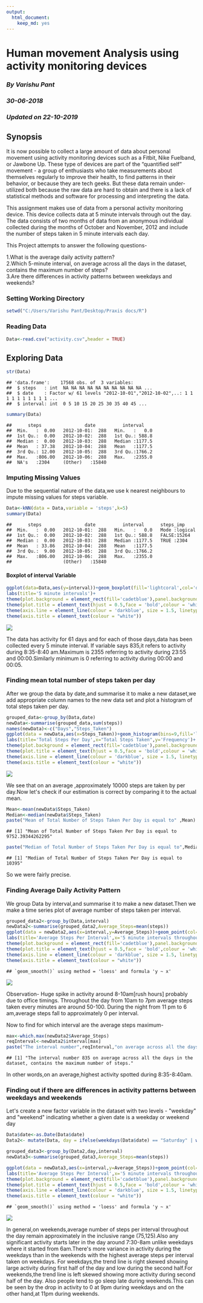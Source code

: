 ```yaml
---
output: 
  html_document: 
    keep_md: yes
---
```

# Human movement Analysis using activity monitoring devices
### *By Varishu Pant*
### *30-06-2018*
### *Updated on 22-10-2019*

## Synopsis

It is now possible to collect a large amount of data about personal movement using activity monitoring devices such as a Fitbit, Nike Fuelband, or Jawbone Up. These type of devices are part of the “quantified self” movement - a group of enthusiasts who take measurements about themselves regularly to improve their health, to find patterns in their behavior, or because they are tech geeks. But these data remain under-utilized both because the raw data are hard to obtain and there is a lack of statistical methods and software for processing and interpreting the data.

This assignment makes use of data from a personal activity monitoring device. This device collects data at 5 minute intervals through out the day. The data consists of two months of data from an anonymous individual collected during the months of October and November, 2012 and include the number of steps taken in 5 minute intervals each day.

This Project attempts to answer the following questions-

1.What is the average daily activity pattern?  
2.Which 5-minute interval, on average across all the days in the dataset, contains the maximum number of steps?  
3.Are there differences in activity patterns between weekdays and weekends?




### Setting Working Directory


```r
setwd("C:/Users/Varishu Pant/Desktop/Praxis docs/R")
```

### Reading Data


```r
Data<-read.csv("activity.csv",header = TRUE)
```

## Exploring Data


```r
str(Data)
```

```
## 'data.frame':	17568 obs. of  3 variables:
##  $ steps   : int  NA NA NA NA NA NA NA NA NA NA ...
##  $ date    : Factor w/ 61 levels "2012-10-01","2012-10-02",..: 1 1 1 1 1 1 1 1 1 1 ...
##  $ interval: int  0 5 10 15 20 25 30 35 40 45 ...
```

```r
summary(Data)
```

```
##      steps                date          interval     
##  Min.   :  0.00   2012-10-01:  288   Min.   :   0.0  
##  1st Qu.:  0.00   2012-10-02:  288   1st Qu.: 588.8  
##  Median :  0.00   2012-10-03:  288   Median :1177.5  
##  Mean   : 37.38   2012-10-04:  288   Mean   :1177.5  
##  3rd Qu.: 12.00   2012-10-05:  288   3rd Qu.:1766.2  
##  Max.   :806.00   2012-10-06:  288   Max.   :2355.0  
##  NA's   :2304     (Other)   :15840
```

### Imputing Missing Values

Due to the sequential nature of the data,we use k nearest neighbours to impute missing values for steps variable.

```r
Data<-kNN(data = Data,variable = 'steps',k=5)
summary(Data)
```

```
##      steps                date          interval      steps_imp      
##  Min.   :  0.00   2012-10-01:  288   Min.   :   0.0   Mode :logical  
##  1st Qu.:  0.00   2012-10-02:  288   1st Qu.: 588.8   FALSE:15264    
##  Median :  0.00   2012-10-03:  288   Median :1177.5   TRUE :2304     
##  Mean   : 33.86   2012-10-04:  288   Mean   :1177.5                  
##  3rd Qu.:  9.00   2012-10-05:  288   3rd Qu.:1766.2                  
##  Max.   :806.00   2012-10-06:  288   Max.   :2355.0                  
##                   (Other)   :15840
```

#### Boxplot of interval Variable


```r
ggplot(data=Data,aes(y=interval))+geom_boxplot(fill='lightcoral',col='darkblue')+
labs(title='5 minute intervals')+
theme(plot.background = element_rect(fill='cadetblue'),panel.background=element_rect(fill='lemonchiffon2'))+
theme(plot.title = element_text(hjust = 0.5,face = 'bold',colour = 'white'),axis.text= element_text(size=12,colour='white'))+
theme(axis.line = element_line(colour = 'darkblue', size = 1.5, linetype = "solid"))+
theme(axis.title = element_text(colour = "white"))
```

![](MovtAnalysis_files/figure-html/unnamed-chunk-3-1.png)<!-- -->

The data has activity for 61 days and for each of those days,data has been collected every 5 minute interval.
If variable says 835,it refers to activity during 8:35-8:40 am.Maximum is 2355 referring to activity during 23:55 and 00:00.Similarly minimum is 0 referring to activity during 00:00 and 00:05.


### Finding mean total number of steps taken per day

After we group the data by date,and summarise it to make a new dataset,we add appropriate column names to the new data set and plot a histogram of total steps taken per day.


```r
grouped_data<-group_by(Data,date)
newData<-summarise(grouped_data,sum(steps))
names(newData)<-c("Days","Steps_Taken")
ggplot(data = newData,aes(x=Steps_Taken))+geom_histogram(bins=9,fill='lightcoral',col='darkblue')+
labs(title='Total Steps Per Day',x="Total Steps Taken",y='Frequency')+
theme(plot.background = element_rect(fill='cadetblue'),panel.background=element_rect(fill='lemonchiffon2'))+
theme(plot.title = element_text(hjust = 0.5,face = 'bold',colour = 'white'),axis.text= element_text(size=12,colour='white'))+
theme(axis.line = element_line(colour = 'darkblue', size = 1.5, linetype = "solid"))+
theme(axis.title = element_text(colour = "white"))
```

![](MovtAnalysis_files/figure-html/unnamed-chunk-4-1.png)<!-- -->

We see that on an average ,approximately 10000 steps are taken by per day.Now let's check if our estimation is correct by comparing it to the actual mean.


```r
Mean<-mean(newData$Steps_Taken)
Median<-median(newData$Steps_Taken)
paste("Mean of Total Number of Steps Taken Per Day is equal to" ,Mean)
```

```
## [1] "Mean of Total Number of Steps Taken Per Day is equal to 9752.39344262295"
```

```r
paste("Median of Total Number of Steps Taken Per Day is equal to",Median)
```

```
## [1] "Median of Total Number of Steps Taken Per Day is equal to 10395"
```
So we were fairly precise.

### Finding Average Daily Activity Pattern


We group Data by interval,and summarise it to make a new dataset.Then we make a time series plot of average number of steps taken per interval.


```r
grouped_data2<-group_by(Data,interval)
newData2<-summarise(grouped_data2,Average_Steps=mean(steps))
ggplot(data = newData2,aes(x=interval,y=Average_Steps))+geom_point(col='darkblue')+geom_line(col='aquamarine4')+geom_smooth(col='lightcoral',method = )+
labs(title='Average Steps Per Interval',x='5 minute intervals throughout the day',y='Average Steps')+
theme(plot.background = element_rect(fill='cadetblue'),panel.background=element_rect(fill='lemonchiffon2'))+
theme(plot.title = element_text(hjust = 0.5,face = 'bold',colour = 'white'),axis.text= element_text(size=12,colour='white'))+
theme(axis.line = element_line(colour = 'darkblue', size = 1.5, linetype = "solid"))+
theme(axis.title = element_text(colour = "white"))
```

```
## `geom_smooth()` using method = 'loess' and formula 'y ~ x'
```

![](MovtAnalysis_files/figure-html/unnamed-chunk-5-1.png)<!-- -->

Observation-
Huge spike in activity around 8-10am[rush hours] probably due to office timings.
Throughout the day from 10am to 7pm average steps taken every minutes are around 50-100.
During the night from 11 pm to 6 am,average steps fall to approximately 0 per interval.

Now to find for which interval are the average steps maximum-


```r
max<-which.max(newData2$Average_Steps)
reqInterval<-newData2$interval[max]
paste("The interval number",reqInterval,"on average across all the days in the dataset, contains the maximum number of steps.")
```

```
## [1] "The interval number 835 on average across all the days in the dataset, contains the maximum number of steps."
```
In other words,on an average,highest activity spotted during 8:35-8:40am.


### Finding out if there are differences in activity patterns between weekdays and weekends

Let's create a new factor variable in the dataset with two levels - "weekday" and "weekend" indicating whether a given date is a weekday or weekend day


```r
Data$date<-as.Date(Data$date)
Data2<- mutate(Data, day = ifelse(weekdays(Data$date) == "Saturday" | weekdays(Data$date)=="Sunday","weekend","weekday"))

grouped_data3<-group_by(Data2,day,interval)
newData3<-summarise(grouped_data3,Average_Steps=mean(steps))
```



```r
ggplot(data = newData3,aes(x=interval,y=Average_Steps))+geom_point(col='darkblue')+geom_line(col='aquamarine4')+geom_smooth(col='lightcoral')+facet_grid(~factor(day))+
labs(title='Average Steps Per Interval',x='5 minute intervals throughout the day',y='Average Steps')+
theme(plot.background = element_rect(fill='cadetblue'),panel.background=element_rect(fill='lemonchiffon2'))+
theme(plot.title = element_text(hjust = 0.5,face = 'bold',colour = 'white'),axis.text= element_text(size=12,colour='white'))+
theme(axis.line = element_line(colour = 'darkblue', size = 1.5, linetype = "solid"))+
theme(axis.title = element_text(colour = "white"))
```

```
## `geom_smooth()` using method = 'loess' and formula 'y ~ x'
```

![](MovtAnalysis_files/figure-html/unnamed-chunk-7-1.png)<!-- -->


In general,on weekends,average number of steps per interval throughout the day remain approximately in the inclusive range (75,125).Also any significant activity starts later in the day around 7:30-8am unlike weekdays where it started from 6am.There's more variance in activity during the weekdays than in the weekends with the highest average steps per interval taken on weekdays.
For weekdays,the trend line is right skewed showing large activity during first half of the day and low during the second half.For weekends,the trend line is left skewed showing more activity during second half of the day.
Also people tend to go sleep late during weekends.This can be seen by the drop in activity to 0 at 9pm during weekdays and on the other hand,at 11pm during weekends.


